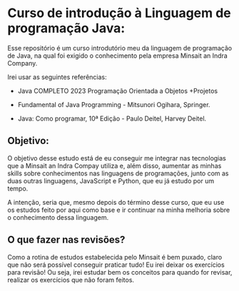 # Curso de introdução à Linguagem de programação Java:
Esse repositório é um curso introdutório meu da linguagem de programação de Java, na qual foi exigido o conhecimento pela empresa Minsait an Indra Company.

Irei usar as seguintes referências:

- Java COMPLETO 2023 Programação Orientada a Objetos +Projetos

- Fundamental of Java Programming - Mitsunori Ogihara, Springer.

- Java: Como programar, 10ª Edição - Paulo Deitel, Harvey Deitel.

## Objetivo:
O objetivo desse estudo está de eu conseguir me integrar nas tecnologias que a Minsait an Indra Compay utiliza e, além disso, aumentar as minhas skills sobre conhecimentos nas linguagens de programações, junto com as duas outras linguagens, JavaScript e Python, que eu já estudo por um tempo.

A intenção, seria que, mesmo depois do término desse curso, que eu use os estudos feito por aqui como base e ir continuar na minha melhoria sobre o conhecimento dessa linguagem.

## O que fazer nas revisões?
Como a rotina de estudos estabelecida pelo Minsait é bem puxado, claro que não será possível conseguir praticar tudo! Eu irei deixar os exercícios para revisão! Ou seja, irei estudar bem os conceitos para quando for revisar, realizar os exercícios que não foram feitos.
